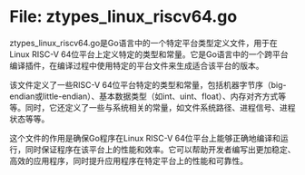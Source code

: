 # File: ztypes_linux_riscv64.go

ztypes_linux_riscv64.go是Go语言中的一个特定平台类型定义文件，用于在Linux RISC-V 64位平台上定义特定的类型和常量。它是Go语言中的一个跨平台编译插件，在编译过程中使用特定的平台文件来生成适合该平台的版本。

该文件定义了一些RISC-V 64位平台特定的类型和常量，包括机器字节序（big-endian或little-endian）、基本数据类型（如int、uint、float）、内存对齐方式等等。同时，它还定义了一些与系统相关的常量，如文件系统路径、进程信号、进程状态等等。

这个文件的作用是确保Go程序在Linux RISC-V 64位平台上能够正确地编译和运行，同时保证程序在该平台上的性能和效率。它可以帮助开发者编写出更加稳定、高效的应用程序，同时提升应用程序在特定平台上的性能和可靠性。

